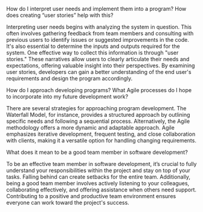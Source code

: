 How do I interpret user needs and implement them into a program? How does creating “user stories” help with this?

Interpreting user needs begins with analyzing the system in question. This often involves gathering feedback from team members and consulting with previous users to identify issues or suggested improvements in the code. It's also essential to determine the inputs and outputs required for the system. One effective way to collect this information is through "user stories." These narratives allow users to clearly articulate their needs and expectations, offering valuable insight into their perspectives. By examining user stories, developers can gain a better understanding of the end user's requirements and design the program accordingly.

How do I approach developing programs? What Agile processes do I hope to incorporate into my future development work?

There are several strategies for approaching program development. The Waterfall Model, for instance, provides a structured approach by outlining specific needs and following a sequential process. Alternatively, the Agile methodology offers a more dynamic and adaptable approach. Agile emphasizes iterative development, frequent testing, and close collaboration with clients, making it a versatile option for handling changing requirements.

What does it mean to be a good team member in software development?

To be an effective team member in software development, it’s crucial to fully understand your responsibilities within the project and stay on top of your tasks. Falling behind can create setbacks for the entire team. Additionally, being a good team member involves actively listening to your colleagues, collaborating effectively, and offering assistance when others need support. Contributing to a positive and productive team environment ensures everyone can work toward the project's success.
